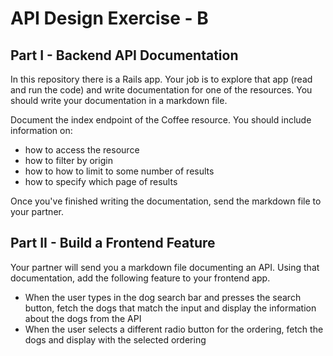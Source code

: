 # API Design Exercise - B

## Part I - Backend API Documentation

In this repository there is a Rails app. Your job is to explore that app (read and run the code) and write documentation for one of the resources. You should write your documentation in a markdown file.

Document the index endpoint of the Coffee resource. You should include information on:

- how to access the resource
- how to filter by origin
- how to how to limit to some number of results
- how to specify which page of results

Once you've finished writing the documentation, send the markdown file to your partner.

## Part II - Build a Frontend Feature

Your partner will send you a markdown file documenting an API. Using that documentation, add the following feature to your frontend app.

- When the user types in the dog search bar and presses the search button, fetch the dogs that match the input and display the information about the dogs from the API
- When the user selects a different radio button for the ordering, fetch the dogs and display with the selected ordering
